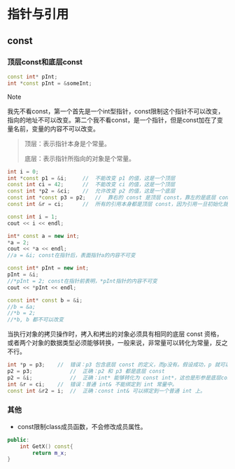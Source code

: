 指针与引用
===

## const

### 顶层const和底层const

```cpp
const int* pInt;
int *const pInt = &someInt;
```

> [!NOTE]
>
> 我先不看const，第一个首先是一个int型指针，const限制这个指针不可以改变，指向的地址不可以改变。第二个我不看const，是一个指针，但是const加在了变量名前，变量的内容不可以改变。

> 顶层：表示指针本身是个常量。
>
> 底层：表示指针所指向的对象是个常量。

```cpp
int i = 0;
int *const p1 = &i;     //  不能改变 p1 的值，这是一个顶层
const int ci = 42;      //  不能改变 ci 的值，这是一个顶层
const int *p2 = &ci;    //  允许改变 p2 的值，这是一个底层
const int *const p3 = p2;   //  靠右的 const 是顶层 const，靠左的是底层 const
const int &r = ci;      //  所有的引用本身都是顶层 const，因为引用一旦初始化就不能再改为其他对象的引用，这里用于声明引用的 const 都是底层 const
```

```cpp
const int i = 1;
cout << i << endl;

int* const a = new int;
*a = 2;
cout << *a << endl;
//a = &i; const在指针后，表面指针a的内容不可变

const int* pInt = new int;
pInt = &i;
//*pInt = 2; const在指针前表明，*pInt指针的内容不可变
cout << *pInt << endl;

const int* const b = &i;
//b = &a;
//*b = 2;
//*b, b 都不可以改变
```

当执行对象的拷贝操作时，拷入和拷出的对象必须具有相同的底层 const 资格，或者两个对象的数据类型必须能够转换，一般来说，非常量可以转化为常量，反之不行。

```cpp
int *p = p3;    //  错误：p3 包含底层 const 的定义，而p没有。假设成功，p 就可以改变 p3 指向的对象的值。
p2 = p3;            //  正确：p2 和 p3 都是底层 const
p2 = &i;            //  正确：int* 能够转化为 const int*，这也是形参是底层const的函数形参传递外部非 const 指针的基础。
int &r = ci;    //  错误：普通 int& 不能绑定到 int 常量中。
const int &r2 = i;  //  正确：const int& 可以绑定到一个普通 int 上。
```

### 其他

- const限制class成员函数，不会修改成员属性。

```cpp
public:
	int GetX() const{
        return m_x;
}
```
